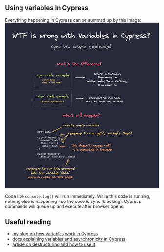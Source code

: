 ## Using variables in Cypress

Everything happening in Cypress can be summed up by this image:
![Cypress runner](./variables.jpeg)

Code like `console.log()` will run immediately. While this code is running, nothing else is happening - so the code is sync (blocking). Cypress commands will queue up and execute after browser opens.

## Useful reading
- [my blog on how variables work in Cypress](https://filiphric.com/cypress-basics-variables)
- [docs explaining variables and asynchronicity in Cypress](https://docs.cypress.io/guides/core-concepts/variables-and-aliases.html#Sharing-Context)
- [article on destructuring and how to use it](https://filiphric.com/using-destructuring-in-cypress)